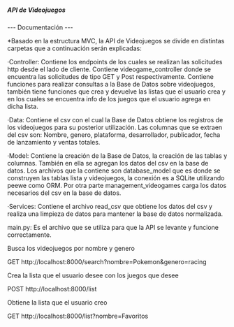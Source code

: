 ##### API de Videojuegos

--- Documentación ---

*Basado en la estructura MVC, la API de Videojuegos se divide en distintas carpetas que a continuación serán explicadas:

·Controller: Contiene los endpoints de los cuales se realizan las solicitudes http desde el lado de cliente. Contiene videogame_controller donde se encuentra las solicitudes de tipo GET y Post respectivamente. Contiene funciones para realizar consultas a la Base de Datos sobre videojuegos, también tiene funciones que crea y
devuelve las listas que el usuario crea y en los cuales se encuentra info de los juegos que el usuario agrega en dicha lista.

·Data: Contiene el csv con el cual la Base de Datos obtiene los registros de los videojuegos para su posterior utilización. Las columnas que se extraen del csv son: Nombre, genero, plataforma, desarrollador, publicador, fecha de lanzamiento y ventas totales.

·Model: Contiene la creación de la Base de Datos, la creación de las tablas y columnas. También en ella se agregan los datos del csv en la base de datos.
Los archivos que la contiene son database_model que es donde se construyen las tablas lista y videojuegos, la conexión es a SQLite utilizando peewe como ORM.
Por otra parte management_videogames carga los datos necesarios del csv en la base de datos.

·Services: Contiene el archivo read_csv que obtiene los datos del csv y realiza una limpieza de datos para mantener la base de datos normalizada.

main.py: Es el archivo que se utiliza para que la API se levante y funcione correctamente.


Busca los videojuegos por nombre y genero

GET http://localhost:8000/search?nombre=Pokemon&genero=racing

Crea la lista que el usuario desee con los juegos que desee

POST http://localhost:8000/list

Obtiene la lista que el usuario creo

GET http://localhost:8000/list?nombre=Favoritos
